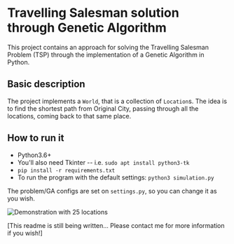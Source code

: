 # Travelling Salesman solution through Genetic Algorithm

This project contains an approach for solving the Travelling Salesman Problem (TSP) through the implementation of a Genetic Algorithm in Python.


## Basic description

The project implements a `World`, that is a collection of `Location`s.
The idea is to find the shortest path from Original City, passing through all the locations, coming back to that same place.


## How to run it
- Python3.6+
- You'll also need Tkinter -- i.e. `sudo apt install python3-tk`
- `pip install -r requirements.txt`
- To run the program with the default settings: `python3 simulation.py`


The problem/GA configs are set on `settings.py`, so you can change it as you wish.


![Demonstration with 25 locations](https://im.ezgif.com/tmp/ezgif-1-6456069b2b02.gif)


[This readme is still being written... Please contact me for more information if you wish!]